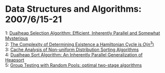 # Data Structures and Algorithms: 2007/6/15-21  
1: [Dualheap Selection Algorithm: Efficient, Inherently Parallel and  Somewhat Mysterious](https://doi.org/10.48550/arXiv.0706.2155)  
2: [The Complexity of Determining Existence a Hamiltonian Cycle is $O(n^3)$](https://doi.org/10.48550/arXiv.0706.2725)  
3: [Cache Analysis of Non-uniform Distribution Sorting Algorithms](https://doi.org/10.48550/arXiv.0706.2839)  
4: [Dualheap Sort Algorithm: An Inherently Parallel Generalization of  Heapsort](https://doi.org/10.48550/arXiv.0706.2893)  
5: [Group Testing with Random Pools: optimal two-stage algorithms](https://doi.org/10.48550/arXiv.0706.3104)  